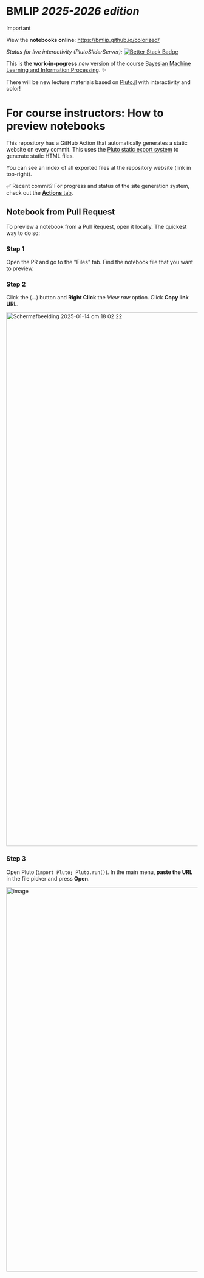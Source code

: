 # BMLIP *2025-2026 edition*


> [!IMPORTANT]
> View the **notebooks online**: https://bmlip.github.io/colorized/
>
> *Status for live interactivity (PlutoSliderServer):* [![Better Stack Badge](https://uptime.betterstack.com/status-badges/v1/monitor/1svzl.svg)](https://tue-bmlip.betteruptime.com/)




This is the **work-in-pogress** *new* version of the course [Bayesian Machine Learning and Information Processing](https://github.com/bertdv/BMLIP). ✨

There will be new lecture materials based on [Pluto.jl](https://plutojl.org/) with interactivity and color!


# For course instructors: How to preview notebooks
This repository has a GitHub Action that automatically generates a static website on every commit. This uses the [Pluto static export system](https://plutojl.org/en/docs/notebooks-online/) to generate static HTML files.

You can see an index of all exported files at the repository website (link in top-right).

✅ Recent commit? For progress and status of the site generation system, check out the [**Actions** tab](https://github.com/bmlip/colorized/actions).


## Notebook from Pull Request
To preview a notebook from a Pull Request, open it locally. The quickest way to do so:

### Step 1
Open the PR and go to the "Files" tab. Find the notebook file that you want to preview.

### Step 2
Click the (...) button and **Right Click** the *View raw* option. Click **Copy link URL**.

<img width="1403" alt="Scherm­afbeelding 2025-01-14 om 18 02 22" src="https://github.com/user-attachments/assets/6fc1011b-8a8d-4419-b97c-a972b779a950" />

### Step 3
Open Pluto (`import Pluto; Pluto.run()`). In the main menu, **paste the URL** in the file picker and press **Open**.

<img width="1011" alt="image" src="https://github.com/user-attachments/assets/be98b029-41dc-4a8d-8c03-31730fb9a2bd" />

